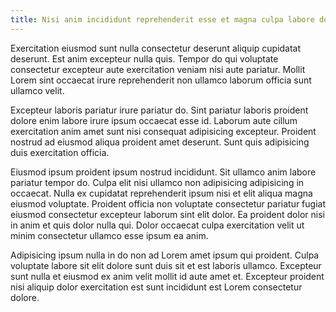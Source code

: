```yaml
---
title: Nisi anim incididunt reprehenderit esse et magna culpa labore dolore labore.
---
```


Exercitation eiusmod sunt nulla consectetur deserunt aliquip cupidatat deserunt. Est anim excepteur nulla quis. Tempor do qui voluptate consectetur excepteur aute exercitation veniam nisi aute pariatur. Mollit Lorem sint occaecat irure reprehenderit non ullamco laborum officia sunt ullamco velit.

Excepteur laboris pariatur irure pariatur do. Sint pariatur laboris proident dolore enim labore irure ipsum occaecat esse id. Laborum aute cillum exercitation anim amet sunt nisi consequat adipisicing excepteur. Proident nostrud ad eiusmod aliqua proident amet deserunt. Sunt quis adipisicing duis exercitation officia.

Eiusmod ipsum proident ipsum nostrud incididunt. Sit ullamco anim labore pariatur tempor do. Culpa elit nisi ullamco non adipisicing adipisicing in occaecat. Nulla ex cupidatat reprehenderit ipsum nisi et elit aliqua magna eiusmod voluptate. Proident officia non voluptate consectetur pariatur fugiat eiusmod consectetur excepteur laborum sint elit dolor. Ea proident dolor nisi in anim et quis dolor nulla qui. Dolor occaecat culpa exercitation velit ut minim consectetur ullamco esse ipsum ea anim.

Adipisicing ipsum nulla in do non ad Lorem amet ipsum qui proident. Culpa voluptate labore sit elit dolore sunt duis sit et est laboris ullamco. Excepteur sunt nulla et eiusmod ex anim velit mollit id aute amet et. Excepteur proident nisi aliquip dolor exercitation est sunt incididunt est Lorem consectetur dolore.
